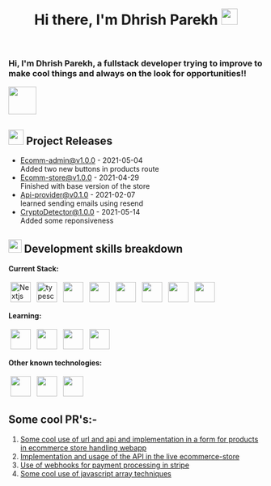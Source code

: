 
<h1 align="center">Hi there, I'm <a href="https://dhrishp-portfolio.vercel.app/" style="text-decoration:none " target="_blank">Dhrish Parekh</a> <img
src="https://i.pinimg.com/originals/5e/d0/40/5ed0407783c8a096eb8578b611bae809.gif" height="32" style="" /></h1>
<br />

### Hi, I'm Dhrish Parekh, a fullstack developer trying to improve to make cool things and always on the look for opportunities!!

<a href="#"><img  src="https://media.discordapp.net/attachments/775344092862873600/958055349133389895/SPEEN-1.gif" align="center" height="55"    /></a>

## <img src="https://cdn.discordapp.com/emojis/828069405426319430.gif?size=4096&quality=lossless" height="30"/> Project Releases 

- <a href='https://github.com/DhrishP/ecomm-dashboard-admin' target='_blank'>Ecomm-admin@v1.0.0</a> - 2021-05-04
  <br/> Added two new buttons in products route
- <a href='https://github.com/blackcater-labs/unisite/releases/tag/v0.1.0-alpha.3' target='_blank'>Ecomm-store@v1.0.0</a> - 2021-04-29
  <br/> Finished with base version of the store
- <a href='https://github.com/DhrishP/api-provider' target='_blank'>Api-provider@v0.1.0</a> - 2021-02-07
<br/> learned sending emails using resend
- <a href='https://github.com/DhrishP/CryptoDetect' target='_blank'>CryptoDetector@1.0.0</a> - 2021-05-14
  <br/> Added some reponsiveness


## <img src="https://media.tenor.com/o0Rsr-YDeFUAAAAC/flushed-emoji-sus.gif" height="26"/> Development skills breakdown

**Current Stack:**

<p>
<img src="https://DhrishP/DhrishP/images/nextjs-icon" height="40" style="vertical-align:down; margin:4px" alt="Nextjs">
<img src="https://github.com/DhrishP/DhrishP/images/typescript.svg" height="40" style="vertical-align:down; margin:4px" alt="typescript">
<img src="https://github.com/DhrishP/DhrishP/images/react.svg" height="40" style="vertical-align:down;margin:4px">
<img src="https://github.com/DhrishP/DhrishP/images/tailwind.svg" height="40" style="vertical-align:down;margin:4px">
<img src="https://github.com/DhrishP/DhrishP/images/postgres.svg" height="40" style="vertical-align:down;margin:4px">
<img src="https://github.com/DhrishP/DhrishP/images/prisma.svg" height="40" style="vertical-align:down;margin:4px">
<img src="https://github.com/DhrishP/DhrishP/images/clerk.webp" height="40" style="vertical-align:down;margin:4px">
<img src="https://github.com/DhrishP/DhrishP/images/stripe.svg" height="40" style="vertical-align:down;margin:4px">
</p>

**Learning:**
<p>
<img src="https://github.com/DhrishP/DhrishP/images/Rquery.png" height="40" style="vertical-align:down;margin:4px">
<img src="https://github.com/DhrishP/DhrishP/images/graphql.svg" height="40" style="vertical-align:down;margin:4px">
<img src="https://github.com/DhrishP/DhrishP/images/aws.svg" height="40" style="vertical-align:down;margin:4px">
<img src="https://github.com/DhrishP/DhrishP/images/trpc.png" height="40" style="vertical-align:down;margin:4px">
</p>

**Other known technologies:**
<p>
<img src="https://github.com/DhrishP/DhrishP/images/nodejs.svg" height="40" style="vertical-align:down;margin:4px">
<img src="https://github.com/DhrishP/DhrishP/images/zustand.svg" height="40" style="vertical-align:down;margin:4px">
<img src="https://github.com/DhrishP/DhrishP/images/python.svg" height="40" style="vertical-align:down;margin:4px">
</p>

## Some cool PR's:-
1. [Some cool use of url and api and implementation in a form for products in ecommerce store handling webapp](https://github.com/DhrishP/ecomm-dashboard-admin/commit/9e04213759cb70e0d84add79f3be50fd261702d3)
1. [Implementation and usage of the API in the live ecommerce-store](https://github.com/DhrishP/ecomm-store/commit/f99242b46794677df3b894479e797d7af685db98)
1. [Use of webhooks for payment processing in stripe]()
1. [Some cool use of javascript array techniques]()






